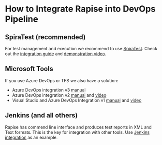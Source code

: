 # How to Integrate Rapise into DevOps Pipeline

## SpiraTest (recommended)

For test management and execution we recommend to use [SpiraTest](https://www.inflectra.com/SpiraTest/). Check out the [integration guide](/Guide/spiratest_integration/) and [demonstration video](https://youtu.be/5ybrBQOzez8).

## Microsoft Tools

If you use Azure DevOps or TFS we also have a solution:

- Azure DevOps integration v3 [manual](/Guide/vstest/)
- Azure DevOps integration v2 [manual](/Guide/ado_integration/) and [video](https://youtu.be/H7nOorRs00A)
- Visual Studio and Azure DevOps Integration v1 [manual](/Guide/visual_studio/) and [video](https://youtu.be/iPVplfqKj50)

## Jenkins (and all others)

Rapise has commend line interface and produces test reports in XML and Text formats. This is the key for integration with other tools. Use [Jenkins integration](https://www.inflectra.com/Support/KnowledgeBase/KB300.aspx) as an example.